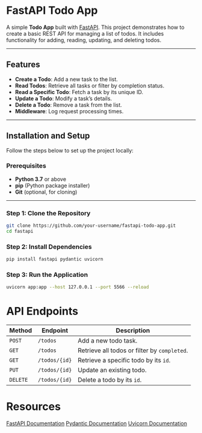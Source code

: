 # FastAPI Todo App

A simple **Todo App** built with [FastAPI](https://fastapi.tiangolo.com/). This project demonstrates how to create a basic REST API for managing a list of todos. It includes functionality for adding, reading, updating, and deleting todos.

---

## Features

- **Create a Todo**: Add a new task to the list.  
- **Read Todos**: Retrieve all tasks or filter by completion status.  
- **Read a Specific Todo**: Fetch a task by its unique ID.  
- **Update a Todo**: Modify a task’s details.  
- **Delete a Todo**: Remove a task from the list.  
- **Middleware**: Log request processing times.

---

## Installation and Setup

Follow the steps below to set up the project locally:

### Prerequisites

- **Python 3.7** or above  
- **pip** (Python package installer)  
- **Git** (optional, for cloning)  

---

### Step 1: Clone the Repository

```bash
git clone https://github.com/your-username/fastapi-todo-app.git
cd fastapi
```

### Step 2: Install Dependencies

```bash
pip install fastapi pydantic uvicorn
```

### Step 3: Run the Application

```bash
uvicorn app:app --host 127.0.0.1 --port 5566 --reload
```

# API Endpoints

| **Method** | **Endpoint**     | **Description**                              |
|------------|------------------|----------------------------------------------|
| `POST`     | `/todos`         | Add a new todo task.                         |
| `GET`      | `/todos`         | Retrieve all todos or filter by `completed`. |
| `GET`      | `/todos/{id}`    | Retrieve a specific todo by its `id`.        |
| `PUT`      | `/todos/{id}`    | Update an existing todo.                     |
| `DELETE`   | `/todos/{id}`    | Delete a todo by its `id`.                   |

# Resources
  [FastAPI Documentation](https://fastapi.tiangolo.com/)
  [Pydantic Documentation](https://docs.pydantic.dev/)
  [Uvicorn Documentation](https://www.uvicorn.org/)
